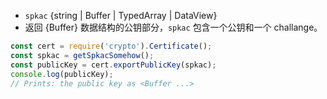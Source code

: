 <!-- YAML
added: v0.11.8
-->
- `spkac` {string | Buffer | TypedArray | DataView}
- 返回 {Buffer} 数据结构的公钥部分，`spkac` 包含一个公钥和一个 challange。

```js
const cert = require('crypto').Certificate();
const spkac = getSpkacSomehow();
const publicKey = cert.exportPublicKey(spkac);
console.log(publicKey);
// Prints: the public key as <Buffer ...>
```
